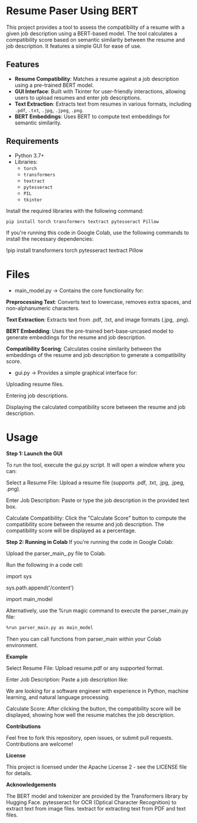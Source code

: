# Resume Paser Using BERT

This project provides a tool to assess the compatibility of a resume with a given job description using a BERT-based model. The tool calculates a compatibility score based on semantic similarity between the resume and job description. It features a simple GUI for ease of use.

## Features

- **Resume Compatibility**: Matches a resume against a job description using a pre-trained BERT model.
- **GUI Interface**: Built with Tkinter for user-friendly interactions, allowing users to upload resumes and enter job descriptions.
- **Text Extraction**: Extracts text from resumes in various formats, including `.pdf`, `.txt`, `.jpg`, `.jpeg`, `.png`.
- **BERT Embeddings**: Uses BERT to compute text embeddings for semantic similarity.

## Requirements

- Python 3.7+
- Libraries:
  - `torch`
  - `transformers`
  - `textract`
  - `pytesseract`
  - `PIL`
  - `tkinter`
  
Install the required libraries with the following command:

```bash
pip install torch transformers textract pytesseract Pillow
```

If you're running this code in Google Colab, use the following commands to install the necessary dependencies:

!pip install transformers torch pytesseract textract Pillow

 # Files

 - main_model.py
 -> Contains the core functionality for:

**Preprocessing Text**: Converts text to lowercase, removes extra spaces, and non-alphanumeric characters.

**Text Extraction**: Extracts text from .pdf, .txt, and image formats (.jpg, .png).

**BERT Embedding**: Uses the pre-trained bert-base-uncased model to generate embeddings for the resume and job description.

**Compatibility Scoring**: Calculates cosine similarity between the embeddings of the resume and job description to generate a compatibility score.

 - gui.py
 -> Provides a simple graphical interface for:

Uploading resume files.

Entering job descriptions.

Displaying the calculated compatibility score between the resume and job description.

# Usage

**Step 1: Launch the GUI**

To run the tool, execute the gui.py script. It will open a window where you can:

Select a Resume File: Upload a resume file (supports .pdf, .txt, .jpg, .jpeg, .png).

Enter Job Description: Paste or type the job description in the provided text box.

Calculate Compatibility: Click the "Calculate Score" button to compute the compatibility score between the resume and job description.
The compatibility score will be displayed as a percentage.

**Step 2: Running in Colab**
If you're running the code in Google Colab:

Upload the parser_main_.py file to Colab.

Run the following in a code cell:

import sys

sys.path.append('/content')

import main_model

Alternatively, use the %run magic command to execute the parser_main.py file:

```bash
%run parser_main.py as main_model
```

Then you can call functions from parser_main within your Colab environment.

**Example**

Select Resume File: Upload resume.pdf or any supported format.

Enter Job Description: Paste a job description like:

We are looking for a software engineer with experience in Python, machine learning, and natural language processing.

Calculate Score: After clicking the button, the compatibility score will be displayed, showing how well the resume matches the job description.

**Contributions**

Feel free to fork this repository, open issues, or submit pull requests. Contributions are welcome!

**License**

This project is licensed under the Apache License 2 - see the LICENSE file for details.

**Acknowledgements**

The BERT model and tokenizer are provided by the Transformers library by Hugging Face.
pytesseract for OCR (Optical Character Recognition) to extract text from image files.
textract for extracting text from PDF and text files.
